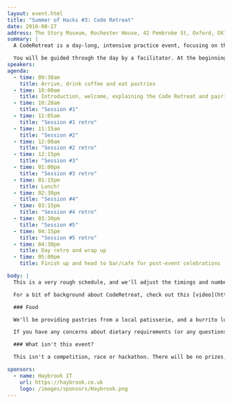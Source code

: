 ```yaml
---
layout: event.html
title: "Summer of Hacks #3: Code Retreat"
date: 2016-08-27
address: The Story Museum, Rochester House, 42 Pembroke St, Oxford, OX11BP
summary: |
  A CodeRetreat is a day-long, intensive practice event, focusing on the fundamentals of software development and design. Developers can disconnect from constraints like time and feature pressure, and just focus on the craft of programming. You don't have to ship anything. Just practice.

  You will be guided through the day by a facilitator. At the beginning of the day we'll explain all the details!
speakers:
agenda:
  - time: 09:30am
    title: Arrive, drink coffee and eat pastries
  - time: 10:00am
    title: Introduction, welcome, explaining the Code Retreat and pairing off
  - time: 10:20am
    title: "Session #1"
  - time: 11:05am
    title: "Session #1 retro"
  - time: 11:15am
    title: "Session #2"
  - time: 12:00am
    title: "Session #2 retro"
  - time: 12:15pm
    title: "Session #3"
  - time: 01:00pm
    title: "Session #3 retro"
  - time: 01:15pm
    title: Lunch!
  - time: 02:30pm
    title: "Session #4"
  - time: 03:15pm
    title: "Session #4 retro"
  - time: 03:30pm
    title: "Session #5"
  - time: 04:15pm
    title: "Session #5 retro"
  - time: 04:30pm
    title: Day retro and wrap up
  - time: 05:00pm
    title: Finish up and head to bar/cafe for post-event celebrations

body: |
  This is a very rough schedule, and we'll adjust the timings and number of sessions to match everyone's energy.

  For a bit of background about CodeRetreat, check out this [video](https://vimeo.com/18955165).

  ### Food

  We'll be providing pastries from a local patisserie, and a burrito lunch. You'll get to build your own burrito/box. We'll also have a selection of fruits and snacks, teas and coffees.

  If you have any concerns about dietary requirements (or any questions whatsoever) get in touch.

  ### What isn't this event?

  This isn't a competition, race or hackathon. There will be no prizes, and no-one will be judged on the code they write.

sponsors:
  - name: Haybrook IT
    url: https://haybrook.co.uk
    logo: /images/sponsors/Haybrook.png
---
```


